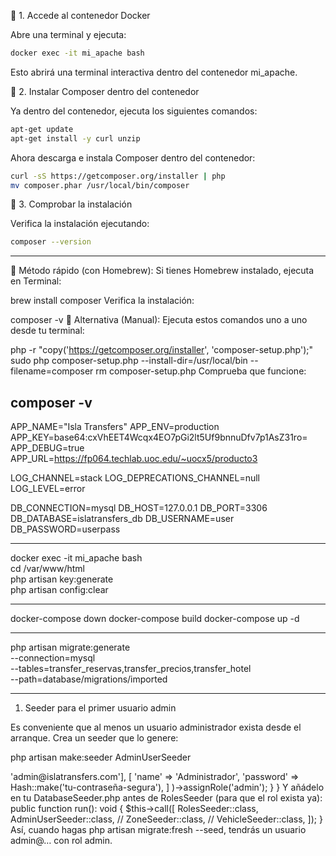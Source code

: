 📌 1. Accede al contenedor Docker

Abre una terminal y ejecuta:

```bash
docker exec -it mi_apache bash
```

Esto abrirá una terminal interactiva dentro del contenedor mi_apache.

📌 2. Instalar Composer dentro del contenedor

Ya dentro del contenedor, ejecuta los siguientes comandos:

```bash
apt-get update
apt-get install -y curl unzip
```

Ahora descarga e instala Composer dentro del contenedor:

```bash
curl -sS https://getcomposer.org/installer | php
mv composer.phar /usr/local/bin/composer
```

📌 3. Comprobar la instalación

Verifica la instalación ejecutando:

```bash
composer --version
```

---

🔸 Método rápido (con Homebrew):
Si tienes Homebrew instalado, ejecuta en Terminal:

brew install composer
Verifica la instalación:

composer -v
🔸 Alternativa (Manual):
Ejecuta estos comandos uno a uno desde tu terminal:

php -r "copy('https://getcomposer.org/installer', 'composer-setup.php');"
sudo php composer-setup.php --install-dir=/usr/local/bin --filename=composer
rm composer-setup.php
Comprueba que funcione:

## composer -v

APP_NAME="Isla Transfers"
APP_ENV=production
APP_KEY=base64:cxVhEET4Wcqx4EO7pGi2lt5Uf9bnnuDfv7p1AsZ31ro=
APP_DEBUG=true
APP_URL=https://fp064.techlab.uoc.edu/~uocx5/producto3

LOG_CHANNEL=stack
LOG_DEPRECATIONS_CHANNEL=null
LOG_LEVEL=error

DB_CONNECTION=mysql
DB_HOST=127.0.0.1
DB_PORT=3306
DB_DATABASE=islatransfers_db
DB_USERNAME=user
DB_PASSWORD=userpass

---

docker exec -it mi_apache bash  
cd /var/www/html  
php artisan key:generate  
php artisan config:clear

---

docker-compose down
docker-compose build
docker-compose up -d

---

php artisan migrate:generate \
 --connection=mysql \
 --tables=transfer_reservas,transfer_precios,transfer_hotel \
 --path=database/migrations/imported

---

1. Seeder para el primer usuario admin

Es conveniente que al menos un usuario administrador exista desde el arranque. Crea un seeder que lo genere:

php artisan make:seeder AdminUserSeeder

<?php
// database/seeders/AdminUserSeeder.php

namespace Database\Seeders;

use Illuminate\Database\Seeder;
use App\Models\User;
use Illuminate\Support\Facades\Hash;

class AdminUserSeeder extends Seeder
{
    public function run()
    {
        User::firstOrCreate(
            ['email' => 'admin@islatransfers.com'],
            [
                'name'     => 'Administrador',
                'password' => Hash::make('tu-contraseña-segura'),
            ]
        )->assignRole('admin');
    }
}
Y añádelo en tu DatabaseSeeder.php antes de RolesSeeder (para que el rol exista ya):

public function run(): void
{
    $this->call([
        RolesSeeder::class,
        AdminUserSeeder::class,
        // ZoneSeeder::class,
        // VehicleSeeder::class,
    ]);
}
Así, cuando hagas php artisan migrate:fresh --seed, tendrás un usuario admin@… con rol admin.
